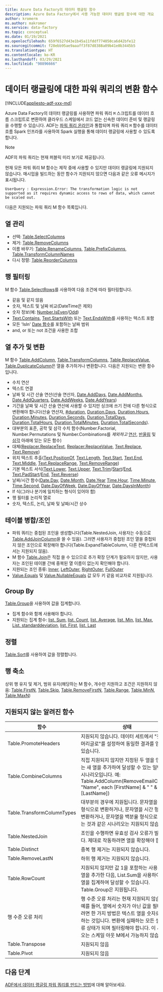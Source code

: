 ```yaml
---
title: Azure Data Factory의 데이터 랭글링 함수
description: Azure Data Factory에서 사용 가능한 데이터 랭글링 함수에 대한 개요
author: kromerm
ms.author: makromer
ms.service: data-factory
ms.topic: conceptual
ms.date: 01/19/2021
ms.openlocfilehash: 659f6527d43e1b45a11fddf774050ca6d42bfe12
ms.sourcegitcommit: f28ebb95ae9aaaff3f87d8388a09b41e0b3445b5
ms.translationtype: HT
ms.contentlocale: ko-KR
ms.lasthandoff: 03/29/2021
ms.locfileid: "98896666"
---
```

# <a name="transformation-functions-in-power-query-for-data-wrangling"></a>데이터 랭글링에 대한 파워 쿼리의 변환 함수

[!INCLUDE[appliesto-adf-xxx-md](includes/appliesto-adf-xxx-md.md)]

Azure Data Factory의 데이터 랭글링를 사용하면 파워 쿼리 ```M``` 스크립트를 데이터 흐름 스크립트로 변환하여 클라우드 스케일에서 코드 없는 신속한 데이터 준비 및 랭글링을 수행할 수 있습니다. ADF는 [파워 쿼리 온라인](/powerquery-m/power-query-m-reference)과 통합되며 파워 쿼리 ```M``` 함수를 데이터 흐름 Spark 인프라를 사용하여 Spark 실행을 통해 데이터 랭글링에 사용할 수 있도록 합니다. 

> [!NOTE]
> ADF의 파워 쿼리는 현재 퍼블릭 미리 보기로 제공됩니다.

현재 모든 파워 쿼리 M 함수는 제작 중에 사용할 수 있지만 데이터 랭글링에 지원되지 않습니다. 매시업을 빌드하는 동안 함수가 지원되지 않으면 다음과 같은 오류 메시지가 표시됩니다.

`UserQuery : Expression.Error: The transformation logic is not supported as it requires dynamic access to rows of data, which cannot be scaled out.`

다음은 지원되는 파워 쿼리 M 함수 목록입니다.

## <a name="column-management"></a>열 관리

* 선택: [Table.SelectColumns](/powerquery-m/table-selectcolumns)
* 제거: [Table.RemoveColumns](/powerquery-m/table-removecolumns)
* 이름 바꾸기: [Table.RenameColumns](/powerquery-m/table-renamecolumns), [Table.PrefixColumns](/powerquery-m/table-prefixcolumns), [Table.TransformColumnNames](/powerquery-m/table-transformcolumnnames)
* 다시 정렬: [Table.ReorderColumns](/powerquery-m/table-reordercolumns)

## <a name="row-filtering"></a>행 필터링

M 함수 [Table.SelectRows](/powerquery-m/table-selectrows)를 사용하여 다음 조건에 따라 필터링합니다.

* 같음 및 같지 않음
* 숫자, 텍스트 및 날짜 비교(DateTime은 제외)
* 숫자 정보(예: [Number.IsEven](/powerquery-m/number-iseven)/[Odd](/powerquery-m/number-iseven))
* [Text.Contains](/powerquery-m/text-contains), [Text.StartsWith](/powerquery-m/text-startswith) 또는 [Text.EndsWith](/powerquery-m/text-endswith)를 사용하는 텍스트 포함
* 모든 'IsIn' [Date 함수](/powerquery-m/date-functions)를 포함하는 날짜 범위 
* and, or 또는 not 조건을 사용한 조합

## <a name="adding-and-transforming-columns"></a>열 추가 및 변환

M 함수 [Table.AddColumn](/powerquery-m/table-addcolumn), [Table.TransformColumns](/powerquery-m/table-transformcolumns), [Table.ReplaceValue](/powerquery-m/table-replacevalue), [Table.DuplicateColumn](/powerquery-m/table-duplicatecolumn)은 열을 추가하거나 변환합니다. 다음은 지원되는 변환 함수입니다.

* 수치 연산
* 텍스트 연결
* 날짜 및 시간 산술 연산(산술 연산자, [Date.AddDays](/powerquery-m/date-adddays), [Date.AddMonths](/powerquery-m/date-addmonths), [Date.AddQuarters](/powerquery-m/date-addquarters), [Date.AddWeeks](/powerquery-m/date-addweeks), [Date.AddYears](/powerquery-m/date-addyears))
* 기간을 날짜 및 시간 산술 연산에 사용할 수 있지만 싱크에 쓰기 전에 다른 형식으로 변환해야 합니다(산술 연산자, [#duration](/powerquery-m/sharpduration), [Duration.Days](/powerquery-m/duration-days), [Duration.Hours](/powerquery-m/duration-hours), [Duration.Minutes](/powerquery-m/duration-minutes), [Duration.Seconds](/powerquery-m/duration-seconds), [Duration.TotalDays](/powerquery-m/duration-totaldays), [Duration.TotalHours](/powerquery-m/duration-totalhours), [Duration.TotalMinutes](/powerquery-m/duration-totalminutes), [Duration.TotalSeconds](/powerquery-m/duration-totalseconds)).    
* 대부분의 표준, 공학 및 삼각 수치 함수(Number.Factorial, Number.Permutations 및 Number.Combinations를 *제외하고* [연산](/powerquery-m/number-functions#operations), [반올림](/powerquery-m/number-functions#rounding) 및 [삼각](/powerquery-m/number-functions#trigonometry) 아래에 있는 모든 함수)
* 대체([Replacer.ReplaceText](/powerquery-m/replacer-replacetext), [Replacer.ReplaceValue](/powerquery-m/replacer-replacevalue), [Text.Replace](/powerquery-m/text-replace), [Text.Remove](/powerquery-m/text-remove))
* 위치 텍스트 추출([Text.PositionOf](/powerquery-m/text-positionof), [Text.Length](/powerquery-m/text-length), [Text.Start](/powerquery-m/text-start), [Text.End](/powerquery-m/text-end), [Text.Middle](/powerquery-m/text-middle), [Text.ReplaceRange](/powerquery-m/text-replacerange), [Text.RemoveRange](/powerquery-m/text-removerange))
* 기본 텍스트 서식([Text.Lower](/powerquery-m/text-lower), [Text.Upper](/powerquery-m/text-upper), [Text.Trim](/powerquery-m/text-trim)/[Start](/powerquery-m/text-trimstart)/[End](/powerquery-m/text-trimend), [Text.PadStart](/powerquery-m/text-padstart)/[End](/powerquery-m/text-padend), [Text.Reverse](/powerquery-m/text-reverse))
* 날짜/시간 함수([Date.Day](/powerquery-m/date-day), [Date.Month](/powerquery-m/date-month), [Date.Year](/powerquery-m/date-year) [Time.Hour](/powerquery-m/time-hour), [Time.Minute](/powerquery-m/time-minute), [Time.Second](/powerquery-m/time-second), [Date.DayOfWeek](/powerquery-m/date-dayofweek), [Date.DayOfYear](/powerquery-m/date-dayofyear), [Date.DaysInMonth](/powerquery-m/date-daysinmonth))
* If 식(그러나 분기에 일치하는 형식이 있어야 함)
* 행 필터를 논리적 열로
* 숫자, 텍스트, 논리, 날짜 및 날짜/시간 상수

<a name="mergingjoining-tables"></a>테이블 병합/조인
----------------------
* 파워 쿼리는 중첩된 조인을 생성합니다(Table.NestedJoin, 사용자는 수동으로 [Table.AddJoinColumn](/powerquery-m/table-addjoincolumn)을 쓸 수 있음).
    그러면 사용자가 중첩된 조인 열을 중첩되지 않은 조인으로 확장해야 합니다(Table.ExpandTableColumn, 다른 컨텍스트에서는 지원되지 않음).
* M 함수 [Table.Join](/powerquery-m/table-join)은 직접 쓸 수 있으므로 추가 확장 단계가 필요하지 않지만, 사용자는 조인된 테이블 간에 중복된 열 이름이 없는지 확인해야 합니다.
* 지원되는 조인 종류: [Inner](/powerquery-m/joinkind-inner), [LeftOuter](/powerquery-m/joinkind-leftouter), [RightOuter](/powerquery-m/joinkind-rightouter), [FullOuter](/powerquery-m/joinkind-fullouter)
* [Value.Equals](/powerquery-m/value-equals) 및 [Value.NullableEquals](/powerquery-m/value-nullableequals) 값 모두 키 같음 비교자로 지원됩니다.

## <a name="group-by"></a>Group By

[Table.Group](/powerquery-m/table-group)을 사용하여 값을 집계합니다.
* 집계 함수와 함께 사용해야 합니다.
* 지원되는 집계 함수: [list. Sum](/powerquery-m/list-sum), [list. Count](/powerquery-m/list-count), [list. Average](/powerquery-m/list-average), [list. Min](/powerquery-m/list-min), [list. Max](/powerquery-m/list-max), [List. standarddeviation](/powerquery-m/list-standarddeviation), [list. First](/powerquery-m/list-first), [list. Last](/powerquery-m/list-last)

## <a name="sorting"></a>정렬

[Table.Sort](/powerquery-m/table-sort)를 사용하여 값을 정렬합니다.

## <a name="reducing-rows"></a>행 축소

상위 행 유지 및 제거, 범위 유지(해당하는 M 함수, 개수만 지원하고 조건은 지원하지 않음: [Table.FirstN](/powerquery-m/table-firstn), [Table.Skip](/powerquery-m/table-skip), [Table.RemoveFirstN](/powerquery-m/table-removefirstn), [Table.Range](/powerquery-m/table-range), [Table.MinN](/powerquery-m/table-minn), [Table.MaxN](/powerquery-m/table-maxn))

## <a name="known-unsupported-functions"></a>지원되지 않는 알려진 함수

| 함수 | 상태 |
| -- | -- |
| Table.PromoteHeaders | 지원되지 않습니다. 데이터 세트에서 "첫 행을 머리글로"를 설정하여 동일한 결과를 얻을 수 있습니다. |
| Table.CombineColumns | 직접 지원되지 않지만 지정된 두 열을 연결하는 새 열을 추가하여 달성할 수 있는 일반적인 시나리오입니다.  예: Table.AddColumn(RemoveEmailColumn, "Name", each [FirstName] & " " & [LastName]) |
| Table.TransformColumnTypes | 대부분의 경우에 지원됩니다. 문자열을 통화 형식으로 변환하거나, 문자열을 시간 형식으로 변환하거나, 문자열을 백분율 형식으로 변환하는 것과 같은 시나리오는 지원되지 않습니다. |
| Table.NestedJoin | 조인을 수행하면 유효성 검사 오류가 발생합니다. 제대로 작동하려면 열을 확장해야 합니다. |
| Table.Distinct | 중복 행 제거는 지원되지 않습니다. |
| Table.RemoveLastN | 하위 행 제거는 지원되지 않습니다. |
| Table.RowCount | 지원되지 않지만 값 1을 포함하는 사용자 지정 열을 추가한 다음, List.Sum을 사용하여 해당 열을 집계하여 달성할 수 있습니다. Table.Group은 지원됩니다. | 
| 행 수준 오류 처리 | 행 수준 오류 처리는 현재 지원되지 않습니다. 예를 들어, 열에서 숫자가 아닌 값을 필터링하려면 한 가지 방법은 텍스트 열을 숫자로 변환하는 것입니다. 변환에 실패하는 모든 셀은 오류 상태가 되며 필터링해야 합니다. 이 시나리오는 스케일 아웃 M에서 가능하지 않습니다. |
| Table.Transpose | 지원되지 않음 |
| Table.Pivot | 지원되지 않음 |

## <a name="next-steps"></a>다음 단계

[ADF에서 데이터 랭글링 파워 쿼리를 만드는 방법](wrangling-tutorial.md)에 대해 알아보세요.
